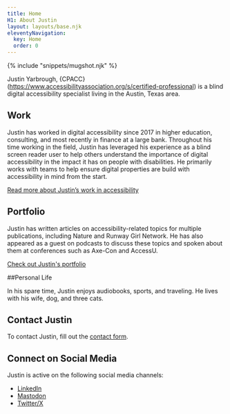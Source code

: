 ```yaml
---
title: Home
H1: About Justin
layout: layouts/base.njk
eleventyNavigation:
  key: Home
  order: 0
---
```

{% include "snippets/mugshot.njk" %}

Justin Yarbrough, {CPACC}(https://www.accessibilityassociation.org/s/certified-professional) is a blind digital accessibility specialist living in the Austin, Texas area.

## Work

Justin has worked in digital accessibility since 2017 in higher education, consulting, and most recently in finance at a large bank. Throughout his time working in the field, Justin has leveraged his experience as a blind screen reader user to help others understand the importance of digital accessibility in the impact it has on people with disabilities. He primarily works with teams to help ensure digital properties are build with accessibility in mind from the start.

[Read more about Justin’s work in accessibility
](/work/)
## Portfolio

Justin has written articles on accessibility-related topics for multiple publications, including Nature and Runway Girl Network. He has also appeared as a guest on podcasts to discuss these topics and spoken about them at conferences such as Axe-Con and AccessU.

[Check out Justin's portfolio](/portfolio/)

##Personal Life

In his spare time, Justin enjoys audiobooks, sports, and traveling. He lives with his wife, dog, and three cats.

## Contact Justin

To contact Justin, fill out the [contact form](/contact).

## Connect on Social Media

Justin is active on the following social media channels:

- [LinkedIn](https://www.linkedin.com/in/justin-yarbrough)
- [Mastodon](https://dragonscave.space/@jyarbrough)
- [Twitter/X](https://twitter.com/fatelvis04)